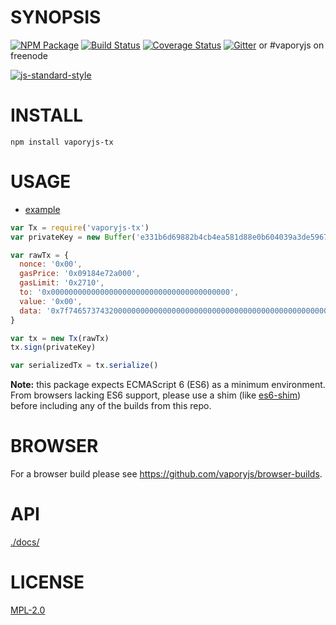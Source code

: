# SYNOPSIS 
[![NPM Package](https://img.shields.io/npm/v/vaporyjs-tx.svg?style=flat-square)](https://www.npmjs.org/package/vaporyjs-tx)
[![Build Status](https://img.shields.io/travis/vaporyjs/vaporyjs-tx.svg?branch=master&style=flat-square)](https://travis-ci.org/vaporyjs/vaporyjs-tx)
[![Coverage Status](https://img.shields.io/coveralls/vaporyjs/vaporyjs-tx.svg?style=flat-square)](https://coveralls.io/r/vaporyjs/vaporyjs-tx)
[![Gitter](https://img.shields.io/gitter/room/vapory/vaporyjs-lib.svg?style=flat-square)](https://gitter.im/vapory/vaporyjs-lib) or #vaporyjs on freenode  

[![js-standard-style](https://cdn.rawgit.com/feross/standard/master/badge.svg)](https://github.com/feross/standard)  

# INSTALL
`npm install vaporyjs-tx`

# USAGE

  - [example](https://github.com/vaporyjs/vaporyjs-tx/blob/master/examples/transactions.js)

```javascript
var Tx = require('vaporyjs-tx')
var privateKey = new Buffer('e331b6d69882b4cb4ea581d88e0b604039a3de5967688d3dcffdd2270c0fd109', 'hex')

var rawTx = {
  nonce: '0x00',
  gasPrice: '0x09184e72a000', 
  gasLimit: '0x2710',
  to: '0x0000000000000000000000000000000000000000', 
  value: '0x00', 
  data: '0x7f7465737432000000000000000000000000000000000000000000000000000000600057'
}

var tx = new Tx(rawTx)
tx.sign(privateKey)

var serializedTx = tx.serialize()
```

**Note:** this package expects ECMAScript 6 (ES6) as a minimum environment. From browsers lacking ES6 support, please use a shim (like [es6-shim](https://github.com/paulmillr/es6-shim)) before including any of the builds from this repo.


# BROWSER  
For a browser build please see https://github.com/vaporyjs/browser-builds.

# API
[./docs/](./docs/index.md)

# LICENSE
[MPL-2.0](https://tldrlegal.com/license/mozilla-public-license-2.0-(mpl-2))
